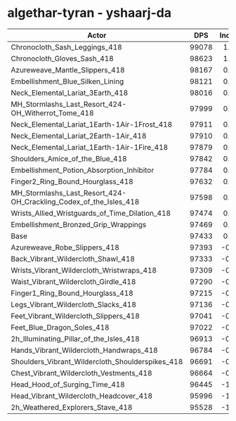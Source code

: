 # algethar-tyran - yshaarj-da
| Actor | DPS | Increase |
|---|:---:|:---:|
|Chronocloth_Sash_Leggings_418|99078|1.69%|
|Chronocloth_Gloves_Sash_418|98623|1.22%|
|Azureweave_Mantle_Slippers_418|98167|0.75%|
|Embellishment_Blue_Silken_Lining|98121|0.71%|
|Neck_Elemental_Lariat_3Earth_418|98016|0.60%|
|MH_Stormlashs_Last_Resort_424-OH_Witherrot_Tome_418|97999|0.58%|
|Neck_Elemental_Lariat_1Earth-1Air-1Frost_418|97911|0.49%|
|Neck_Elemental_Lariat_2Earth-1Air_418|97910|0.49%|
|Neck_Elemental_Lariat_1Earth-1Air-1Fire_418|97879|0.46%|
|Shoulders_Amice_of_the_Blue_418|97842|0.42%|
|Embellishment_Potion_Absorption_Inhibitor|97784|0.36%|
|Finger2_Ring_Bound_Hourglass_418|97632|0.20%|
|MH_Stormlashs_Last_Resort_424-OH_Crackling_Codex_of_the_Isles_418|97598|0.17%|
|Wrists_Allied_Wristguards_of_Time_Dilation_418|97474|0.04%|
|Embellishment_Bronzed_Grip_Wrappings|97469|0.04%|
|Base|97433|0.00%|
|Azureweave_Robe_Slippers_418|97393|-0.04%|
|Back_Vibrant_Wildercloth_Shawl_418|97333|-0.10%|
|Wrists_Vibrant_Wildercloth_Wristwraps_418|97309|-0.13%|
|Waist_Vibrant_Wildercloth_Girdle_418|97290|-0.15%|
|Finger1_Ring_Bound_Hourglass_418|97215|-0.22%|
|Legs_Vibrant_Wildercloth_Slacks_418|97136|-0.30%|
|Feet_Vibrant_Wildercloth_Slippers_418|97041|-0.40%|
|Feet_Blue_Dragon_Soles_418|97022|-0.42%|
|2h_Illuminating_Pillar_of_the_Isles_418|96913|-0.53%|
|Hands_Vibrant_Wildercloth_Handwraps_418|96784|-0.67%|
|Shoulders_Vibrant_Wildercloth_Shoulderspikes_418|96691|-0.76%|
|Chest_Vibrant_Wildercloth_Vestments_418|96664|-0.79%|
|Head_Hood_of_Surging_Time_418|96445|-1.01%|
|Head_Vibrant_Wildercloth_Headcover_418|95996|-1.47%|
|2h_Weathered_Explorers_Stave_418|95528|-1.96%|
